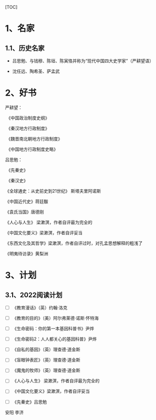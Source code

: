 [TOC]

# 1、名家

## 1.1、历史名家

- 吕思勉、与钱穆、陈垣、陈寅恪并称为“现代中国四大史学家”（严耕望语）

- 沈任远、陶希圣、萨孟武

# 2、好书

严耕望：

​	《中国政治制度史纲》

​	《秦汉地方行政制度》

​	《魏晋南北朝地方行政制度》

​	《中国地方行政制度史略》

吕思勉：

​	《先秦史》

​	《秦汉史》



《全球通史：从史前史到21世纪》 斯塔夫里阿诺斯

《中国近代史》蒋廷黻

《袁氏当国》唐德刚

《人心与人生》 梁漱溟，作者自评最为完全的

《中国文化要义》梁漱溟，作者自评妥当

《东西文化及其哲学》梁漱溟，作者自评过时，对孔孟思想解释的粗浅了

《明夷待访录》黄梨洲







# 3、计划

## 3.1、2022阅读计划

- [ ] 《教育漫话》（英）约翰·洛克

- [ ] 《教育的目的》（美）阿尔弗莱德·诺斯·怀特海

- [ ] 《生命密码：你的第一本基因科普书》尹烨

- [ ] 《生命密码2：人人都关心的基因科普》尹烨

- [ ] 《自私的基因》（英）理查德·道金斯

- [ ] 《盲眼钟表匠》（英）理查德·道金斯

- [ ] 《魔鬼的牧师》（英）理查德·道金斯

- [ ] 《人心与人生》 梁漱溟，作者自评最为完全的

- [ ] 《中国文化要义》梁漱溟，作者自评妥当

- [ ] 《先秦史》吕思勉



安阳 李济